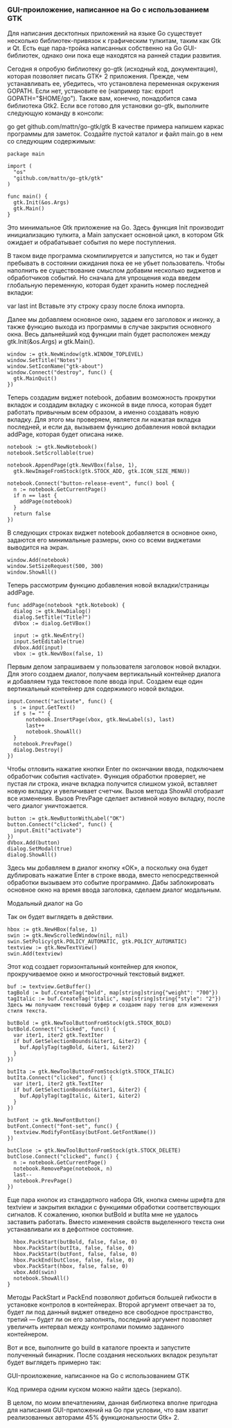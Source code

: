 ### GUI-проиложение, написанное на Go с использованием GTK

Для написания десктопных приложений на языке Go существует несколько библиотек-привязок к графическим тулкитам, таким как Gtk и Qt. Есть еще пара-тройка написанных собственно на Go GUI-библиотек, однако они пока еще находятся на ранней стадии развития.

Сегодня я опробую библиотеку go-gtk (исходный код, документация), которая позволяет писать GTK+ 2 приложения. Прежде, чем устанавливать ее, убедитесь, что установлена переменная окружения GOPATH. Если нет, установите ее (например так: export GOPATH="$HOME/go"). Также вам, конечно, понадобится сама библиотека Gtk2. Если все готово для установки go-gtk, выполните следующую команду в консоли:

go get github.com/mattn/go-gtk/gtk
В качестве примера напишем каркас программы для заметок. Создайте пустой каталог и файл main.go в нем со следующим содержимым:

```golang
package main

import (
  "os"
  "github.com/mattn/go-gtk/gtk"
)

func main() {
  gtk.Init(&os.Args)
  gtk.Main()
}
```

Это минимальное Gtk приложение на Go. Здесь функция Init производит инициализацию тулкита, а Main запускает основной цикл, в котором Gtk ожидает и обрабатывает события по мере поступления.

В таком виде программа скомпилируется и запустится, но так и будет пребывать в состоянии ожидания пока ее не убьет пользователь. Чтобы наполнить ее существование смыслом добавим несколько виджетов и обработчиков событий. Но сначала для упрощения кода введем глобальную переменную, которая будет хранить номер последней вкладки:

var last int
Вставьте эту строку сразу после блока импорта.

Далее мы добавляем основное окно, задаем его заголовок и иконку, а также функцию выхода из программы в случае закрытия основного окна. Весь дальнейший код функции main будет расположен между gtk.Init(&os.Args) и gtk.Main().

```golang
window := gtk.NewWindow(gtk.WINDOW_TOPLEVEL)
window.SetTitle("Notes")
window.SetIconName("gtk-about")
window.Connect("destroy", func() {
  gtk.MainQuit()
})
```

Теперь создадим виджет notebook, добавим возможность прокрутки вкладок и создадим вкладку с иконкой в виде плюса, которая будет работать привычным всем образом, а именно создавать новую вкладку. Для этого мы проверяем, является ли нажатая вкладка последней, и если да, вызываем функцию добавления новой вкладки addPage, которая будет описана ниже.

```golang
notebook := gtk.NewNotebook()
notebook.SetScrollable(true)

notebook.AppendPage(gtk.NewVBox(false, 1),
  gtk.NewImageFromStock(gtk.STOCK_ADD, gtk.ICON_SIZE_MENU))

notebook.Connect("button-release-event", func() bool {
  n := notebook.GetCurrentPage()
  if n == last {
    addPage(notebook)
  }
  return false
})
```

В следующих строках виджет notebook добавляется в основное окно, задаются его минимальные размеры, окно со всеми виджетами выводится на экран.

```golang
window.Add(notebook)
window.SetSizeRequest(500, 300)
window.ShowAll()
```

Теперь рассмотрим функцию добавления новой вкладки/страницы addPage.

```golang
func addPage(notebook *gtk.Notebook) {
  dialog := gtk.NewDialog()
  dialog.SetTitle("Title?")
  dVbox := dialog.GetVBox()

  input := gtk.NewEntry()
  input.SetEditable(true)
  dVbox.Add(input)
  vbox := gtk.NewVBox(false, 1)
  ```
  
Первым делом запрашиваем у пользователя заголовок новой вкладки. Для этого создаем диалог, получаем вертикальный контейнер диалога и добавляем туда текстовое поле ввода input. Создаем еще один вертикальный контейнер для содержимого новой вкладки.

```golang
input.Connect("activate", func() {
  s := input.GetText()
  if s != "" {
      notebook.InsertPage(vbox, gtk.NewLabel(s), last)
      last++
      notebook.ShowAll()
  }
  notebook.PrevPage()
  dialog.Destroy()
})
```

Чтобы отловить нажатие кнопки Enter по окончании ввода, подключаем обработчик события «activate». Функция обработки проверяет, не пустая ли строка, иначе вкладка получится слишком узкой, вставляет новую вкладку и увеличивает счетчик. Вызов метода ShowAll отобразит все изменения. Вызов PrevPage сделает активной новую вкладку, после чего диалог уничтожается.

```golang
button := gtk.NewButtonWithLabel("OK")
button.Connect("clicked", func() {
  input.Emit("activate")
})
dVbox.Add(button)
dialog.SetModal(true)
dialog.ShowAll()
```

Здесь мы добавляем в диалог кнопку «ОК», а поскольку она будет дублировать нажатие Enter в строке ввода, вместо непосредственной обработки вызываем это событие программно. Дабы заблокировать основное окно на время ввода заголовка, сделаем диалог модальным.

Модальный диалог на Go

Так он будет выглядеть в действии.

```golang
hbox := gtk.NewHBox(false, 1)
swin := gtk.NewScrolledWindow(nil, nil)
swin.SetPolicy(gtk.POLICY_AUTOMATIC, gtk.POLICY_AUTOMATIC)
textview := gtk.NewTextView()
swin.Add(textview)
```

Этот код создает горизонтальный контейнер для кнопок, прокручиваемое окно и многострочный текстовый виджет.

```golang
buf := textview.GetBuffer()
tagBold := buf.CreateTag("bold", map[string]string{"weight": "700"})
tagItalic := buf.CreateTag("italic", map[string]string{"style": "2"})
Здесь мы получаем текстовый буфер и создаем пару тегов для изменения стиля текста.

butBold := gtk.NewToolButtonFromStock(gtk.STOCK_BOLD)
butBold.Connect("clicked", func() {
  var iter1, iter2 gtk.TextIter
  if buf.GetSelectionBounds(&iter1, &iter2) {
    buf.ApplyTag(tagBold, &iter1, &iter2)
  }
})

butIta := gtk.NewToolButtonFromStock(gtk.STOCK_ITALIC)
butIta.Connect("clicked", func() {
  var iter1, iter2 gtk.TextIter
  if buf.GetSelectionBounds(&iter1, &iter2) {
    buf.ApplyTag(tagItalic, &iter1, &iter2)
  }
})
  
butFont := gtk.NewFontButton()
butFont.Connect("font-set", func() {
  textview.ModifyFontEasy(butFont.GetFontName())
})
  
butClose := gtk.NewToolButtonFromStock(gtk.STOCK_DELETE)
butClose.Connect("clicked", func() {
  n := notebook.GetCurrentPage()
  notebook.RemovePage(notebook, n)
  last--
  notebook.PrevPage()
})
```

Еще пара кнопок из стандартного набора Gtk, кнопка смены шрифта для textview и закрытия вкладки с функциями обработки соответствующих сигналов. К сожалению, кнопки butBold и butIta мне не удалось заставить работать. Вместо изменения свойств выделенного текста они устанавливали их в дефолтное состояние.

```golang
  hbox.PackStart(butBold, false, false, 0)
  hbox.PackStart(butIta, false, false, 0) 
  hbox.PackStart(butFont, false, false, 0)
  hbox.PackEnd(butClose, false, false, 0)
  vbox.PackStart(hbox, false, false, 0)
  vbox.Add(swin)
  notebook.ShowAll()
}
```

Методы PackStart и PackEnd позволяют добиться большей гибкости в установке контролов в контейнерах. Второй аргумент отвечает за то, будет ли под данный виджет отведено все свободное пространство, третий — будет ли он его заполнять, последний аргумент позволяет увеличить интервал между контролами помимо заданного контейнером.

Вот и все, выполните go build в каталоге проекта и запустите полученный бинарник. После создания нескольких вкладок результат будет выглядеть примерно так:

GUI-проиложение, написанное на Go с использованием GTK

Код примера одним куском можно найти здесь (зеркало).

В целом, по моим впечатлениям, данная библиотека вполне пригодна для написания GUI-приложений на Go при условии, что вам хватит реализованных авторами 45% функциональности Gtk+ 2.

